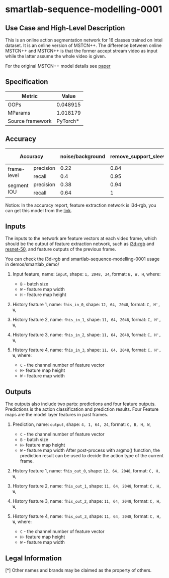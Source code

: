 # smartlab-sequence-modelling-0001

## Use Case and High-Level Description
This is an online action segmentation network for 16 classes trained on Intel dataset. It is an online version of MSTCN++. The difference between online MSTCN++ and MSTCN++ is that the former accept stream video as input while the latter assume the whole video is given.

For the original MSTCN++ model details see [paper](https://arxiv.org/abs/2006.09220)

## Specification

| Metric                          | Value                                     |
|---------------------------------|-------------------------------------------|
| GOPs                            | 0.048915                                  |
| MParams                         | 1.018179                                  |
| Source framework                | PyTorch\*                                 |

## Accuracy
<table>
    <thead>
        <tr>
            <th colspan="2">Accuracy</th>
            <th>noise/background</th>
            <th>remove_support_sleeve</th>
            <th>adjust_rider</th>
            <th>adjust_nut</th>
            <th>adjust_balancing</th>
            <th>open_box</th>
            <th>close_box</th>
            <th>choose_weight</th>
            <th>put_left</th>
            <th>put_right</th>
            <th>take_left</th>
            <th>take_right</th>
            <th>install support_sleeve</th>
            <th>mean</th>
            <th>mPR (P+R)/2</th>
        </tr>
    </thead>
    <tbody>
        <tr>
            <td rowspan=2>frame-level</td>
            <td rowspan=1>precision</td>
            <td>0.22</td>
            <td>0.84</td>
            <td>0.81</td>
            <td>0.62</td>
            <td>0.67</td>
            <td>0.87</td>
            <td>0.56</td>
            <td>0.52</td>
            <td>0.54</td>
            <td>0.74</td>
            <td>0.62</td>
            <td>0.68</td>
            <td>0.86</td>
            <td>0.66</td>
            <td rowspan=2>0.66</td>
        </tr>
        <tr>
            <td rowspan=1>recall</td>
            <td>0.4</td>
            <td>0.95</td>
            <td>0.83</td>
            <td>0.86</td>
            <td>0.43</td>
            <td>0.8</td>
            <td>0.31</td>
            <td>0.52</td>
            <td>0.68</td>
            <td>0.65</td>
            <td>0.62</td>
            <td>0.51</td>
            <td>0.92</td>
            <td>0.65</td>
        </tr>
        <tr>
            <td rowspan=2>segment IOU</td>
            <td rowspan=1>precision</td>
            <td>0.38</td>
            <td>0.94</td>
            <td>0.77</td>
            <td>0.65</td>
            <td>0.6</td>
            <td>0.85</td>
            <td>0.56</td>
            <td>0.68</td>
            <td>0.74</td>
            <td>0.88</td>
            <td>0.72</td>
            <td>0.78</td>
            <td>0.69</td>
            <td>0.7</td>
            <td rowspan=2>0.77</td>
        </tr>
        <tr>
            <td>recall</td>
            <td>0.64</td>
            <td>1</td>
            <td>0.96</td>
            <td>0.94</td>
            <td>0.62</td>
            <td>0.96</td>
            <td>0.48</td>
            <td>0.77</td>
            <td>0.91</td>
            <td>0.88</td>
            <td>0.83</td>
            <td>0.85</td>
            <td>1</td>
            <td>0.83</td>
        </tr>
    </tbody>
</table>

Notice: In the accuracy report, feature extraction network is i3d-rgb, you can get this model from the [link](https://github.com/openvinotoolkit/open_model_zoo/tree/master/models/public/i3d-rgb-tf).

## Inputs
The inputs to the network are feature vectors at each video frame, which should be the output of feature extraction network, such as [i3d-rgb](https://github.com/openvinotoolkit/open_model_zoo/tree/master/models/public/i3d-rgb-tf) and [resnet-50](https://github.com/openvinotoolkit/open_model_zoo/tree/master/models/public/resnet-50-tf), and feature outputs of the previous frame.

You can check the i3d-rgb and smartlab-sequence-modelling-0001 usage in demos/smartlab_demo/

1. Input feature, name: `input`, shape: `1, 2048, 24`, format: `B, W, H`, where:

   - `B` - batch size
   - `W` - feature map width
   - `H` - feature map height

2. History feature 1, name: `fhis_in_0`, shape: `12, 64, 2048`, format: `C, H', W`,
3. History feature 2, name: `fhis_in_1`, shape: `11, 64, 2048`, format: `C, H', W`,
4. History feature 3, name: `fhis_in_2`, shape: `11, 64, 2048`, format: `C, H', W`,
5. History feature 4, name: `fhis_in_3`, shape: `11, 64, 2048`, format: `C, H', W`, where:

   - `C` - the channel number of feature vector
   - `H`- feature map height
   - `W` - feature map width

## Outputs

The outputs also include two parts: predictions and four feature outputs. Predictions is the action classification and prediction results. Four Feature maps are the model layer features in past frames.
1. Prediction, name: `output`, shape: `4, 1, 64, 24`, format: `C, B, H, W`,
   - `C` - the channel number of feature vector
   - `B` - batch size
   - `H`- feature map height
   - `W` - feature map width
After post-process with argmx() function, the prediction result can be used to decide the action type of the current frame.
2. History feature 1, name: `fhis_out_0`, shape: `12, 64, 2048`, format: `C, H, W`,
3. History feature 2, name: `fhis_out_1`, shape: `11, 64, 2048`, format: `C, H, W`,
4. History feature 3, name: `fhis_out_2`, shape: `11, 64, 2048`, format: `C, H, W`,
5. History feature 4, name: `fhis_out_3`, shape: `11, 64, 2048`, format: `C, H, W`, where:

   - `C` - the channel number of feature vector
   - `H`- feature map height
   - `W` - feature map width

## Legal Information
[*] Other names and brands may be claimed as the property of others.
